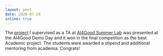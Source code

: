 ```yaml
---
layout: post
date: 2020-07-28
inline: true
---
```


The [project](https://github.com/Slowika/AI_Ethics) I supervised as a TA at [AI4Good Summer Lab](https://www.ai4goodlab.com/) was presented at the AI4Good Demo Day and it won in the final competition as the best Academic project. The students were awarded a stipend and additional mentoring from academia. Congrats!




